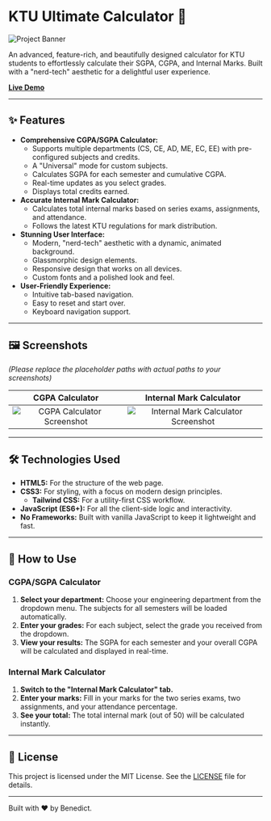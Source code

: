# KTU Ultimate Calculator 🚀

![Project Banner](screenshots/banner.png) <!-- Placeholder -->

An advanced, feature-rich, and beautifully designed calculator for KTU students to effortlessly calculate their SGPA, CGPA, and Internal Marks. Built with a "nerd-tech" aesthetic for a delightful user experience.

**[Live Demo](https://your-live-demo-link.com)** <!-- Placeholder -->

---

## ✨ Features

*   **Comprehensive CGPA/SGPA Calculator:**
    *   Supports multiple departments (CS, CE, AD, ME, EC, EE) with pre-configured subjects and credits.
    *   A "Universal" mode for custom subjects.
    *   Calculates SGPA for each semester and cumulative CGPA.
    *   Real-time updates as you select grades.
    *   Displays total credits earned.
*   **Accurate Internal Mark Calculator:**
    *   Calculates total internal marks based on series exams, assignments, and attendance.
    *   Follows the latest KTU regulations for mark distribution.
*   **Stunning User Interface:**
    *   Modern, "nerd-tech" aesthetic with a dynamic, animated background.
    *   Glassmorphic design elements.
    *   Responsive design that works on all devices.
    *   Custom fonts and a polished look and feel.
*   **User-Friendly Experience:**
    *   Intuitive tab-based navigation.
    *   Easy to reset and start over.
    *   Keyboard navigation support.

---

## 🖼️ Screenshots

*(Please replace the placeholder paths with actual paths to your screenshots)*

| CGPA Calculator | Internal Mark Calculator |
| :-------------: | :----------------------: |
| ![CGPA Calculator Screenshot](screenshots/cgpa-calculator.png) | ![Internal Mark Calculator Screenshot](screenshots/internal-calculator.png) |

---

## 🛠️ Technologies Used

*   **HTML5:** For the structure of the web page.
*   **CSS3:** For styling, with a focus on modern design principles.
    *   **Tailwind CSS:** For a utility-first CSS workflow.
*   **JavaScript (ES6+):** For all the client-side logic and interactivity.
*   **No Frameworks:** Built with vanilla JavaScript to keep it lightweight and fast.

---

## 🚀 How to Use

### CGPA/SGPA Calculator

1.  **Select your department:** Choose your engineering department from the dropdown menu. The subjects for all semesters will be loaded automatically.
2.  **Enter your grades:** For each subject, select the grade you received from the dropdown.
3.  **View your results:** The SGPA for each semester and your overall CGPA will be calculated and displayed in real-time.

### Internal Mark Calculator

1.  **Switch to the "Internal Mark Calculator" tab.**
2.  **Enter your marks:** Fill in your marks for the two series exams, two assignments, and your attendance percentage.
3.  **See your total:** The total internal mark (out of 50) will be calculated instantly.

---

## 📜 License

This project is licensed under the MIT License. See the [LICENSE](LICENSE) file for details.

---

Built with ❤️ by Benedict.
